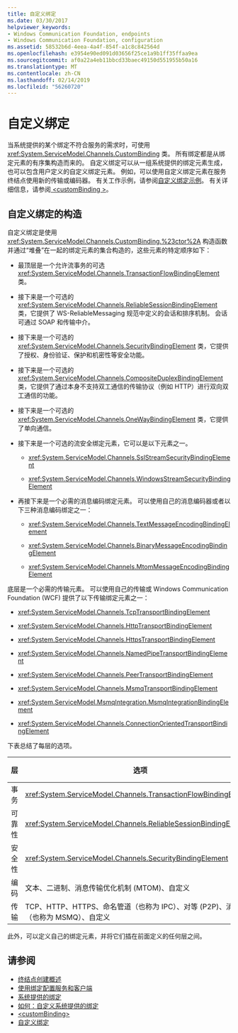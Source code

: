 ```yaml
---
title: 自定义绑定
ms.date: 03/30/2017
helpviewer_keywords:
- Windows Communication Foundation, endpoints
- Windows Communication Foundation, configuration
ms.assetid: 58532b6d-4eea-4a4f-854f-a1c8c842564d
ms.openlocfilehash: e3954e90ed091d03656f25ce1a9b1ff35ffaa9ea
ms.sourcegitcommit: af0a22a4eb11bbcd33baec49150d551955b50a16
ms.translationtype: MT
ms.contentlocale: zh-CN
ms.lasthandoff: 02/14/2019
ms.locfileid: "56260720"
---
```

# <a name="custom-bindings"></a>自定义绑定
当系统提供的某个绑定不符合服务的需求时，可使用 <xref:System.ServiceModel.Channels.CustomBinding> 类。 所有绑定都是从绑定元素的有序集构造而来的。 自定义绑定可以从一组系统提供的绑定元素生成，也可以包含用户定义的自定义绑定元素。 例如，可以使用自定义绑定元素在服务终结点使用新的传输或编码器。 有关工作示例，请参阅[自定义绑定示例](https://docs.microsoft.com/previous-versions/dotnet/netframework-3.5/ms751479(v=vs.90))。 有关详细信息，请参阅[ \<customBinding >](../../../../docs/framework/configure-apps/file-schema/wcf/custombinding.md)。  
  
## <a name="construction-of-a-custom-binding"></a>自定义绑定的构造  
 自定义绑定是使用 <xref:System.ServiceModel.Channels.CustomBinding.%23ctor%2A> 构造函数并通过“堆叠”在一起的绑定元素的集合构造的，这些元素的特定顺序如下：  
  
-   最顶层是一个允许流事务的可选 <xref:System.ServiceModel.Channels.TransactionFlowBindingElement> 类。  
  
-   接下来是一个可选的 <xref:System.ServiceModel.Channels.ReliableSessionBindingElement> 类，它提供了 WS-ReliableMessaging 规范中定义的会话和排序机制。 会话可通过 SOAP 和传输中介。  
  
-   接下来是一个可选的 <xref:System.ServiceModel.Channels.SecurityBindingElement> 类，它提供了授权、身份验证、保护和机密性等安全功能。  
  
-   接下来是一个可选的 <xref:System.ServiceModel.Channels.CompositeDuplexBindingElement> 类，它提供了通过本身不支持双工通信的传输协议（例如 HTTP）进行双向双工通信的功能。  
  
-   接下来是一个可选的 <xref:System.ServiceModel.Channels.OneWayBindingElement> 类，它提供了单向通信。  
  
-   接下来是一个可选的流安全绑定元素，它可以是以下元素之一。  
  
    -   <xref:System.ServiceModel.Channels.SslStreamSecurityBindingElement>  
  
    -   <xref:System.ServiceModel.Channels.WindowsStreamSecurityBindingElement>  
  
-   再接下来是一个必需的消息编码绑定元素。 可以使用自己的消息编码器或者以下三种消息编码绑定之一：  
  
    -   <xref:System.ServiceModel.Channels.TextMessageEncodingBindingElement>  
  
    -   <xref:System.ServiceModel.Channels.BinaryMessageEncodingBindingElement>  
  
    -   <xref:System.ServiceModel.Channels.MtomMessageEncodingBindingElement>  
  
 底层是一个必需的传输元素。 可以使用自己的传输或 Windows Communication Foundation (WCF) 提供了以下传输绑定元素之一：  
  
-   <xref:System.ServiceModel.Channels.TcpTransportBindingElement>  
  
-   <xref:System.ServiceModel.Channels.HttpTransportBindingElement>  
  
-   <xref:System.ServiceModel.Channels.HttpsTransportBindingElement>  
  
-   <xref:System.ServiceModel.Channels.NamedPipeTransportBindingElement>  
  
-   <xref:System.ServiceModel.Channels.PeerTransportBindingElement>  
  
-   <xref:System.ServiceModel.Channels.MsmqTransportBindingElement>  
  
-   <xref:System.ServiceModel.MsmqIntegration.MsmqIntegrationBindingElement>  
  
-   <xref:System.ServiceModel.Channels.ConnectionOrientedTransportBindingElement>  
  
 下表总结了每层的选项。  
  
|层|选项|必需|  
|-----------|-------------|--------------|  
|事务|<xref:System.ServiceModel.Channels.TransactionFlowBindingElement>|否|  
|可靠性|<xref:System.ServiceModel.Channels.ReliableSessionBindingElement>|No|  
|安全性|<xref:System.ServiceModel.Channels.SecurityBindingElement>|否|  
|编码|文本、二进制、消息传输优化机制 (MTOM)、自定义|是|  
|传输|TCP、HTTP、HTTPS、命名管道（也称为 IPC）、对等 (P2P)、消息队列（也称为 MSMQ）、自定义|是|  
  
 此外，可以定义自己的绑定元素，并将它们插在前面定义的任何层之间。  
  
## <a name="see-also"></a>请参阅
- [终结点创建概述](../../../../docs/framework/wcf/endpoint-creation-overview.md)
- [使用绑定配置服务和客户端](../../../../docs/framework/wcf/using-bindings-to-configure-services-and-clients.md)
- [系统提供的绑定](../../../../docs/framework/wcf/system-provided-bindings.md)
- [如何：自定义系统提供的绑定](../../../../docs/framework/wcf/extending/how-to-customize-a-system-provided-binding.md)
- [\<customBinding>](../../../../docs/framework/configure-apps/file-schema/wcf/custombinding.md)
- [自定义绑定](../../../../docs/framework/wcf/samples/custom-binding.md)
